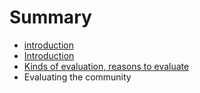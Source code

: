 # Summary

* [introduction](README.md)
* [Introduction](introduction.md)
* [Kinds of evaluation, reasons to evaluate](kinds.md)
* Evaluating the community

